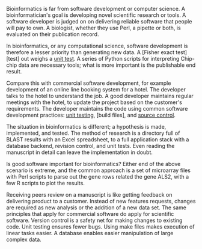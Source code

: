 Bioinformatics is far from software development or computer science. A bioinformatician's goal is developing novel scientific research or tools. A software developer is judged on on delivering reliable software that people will pay to own. A biologist, whether they use Perl, a pipette or both, is evaluated on their publication record.

In bioinformatics, or any computational science, software development is therefore a lesser priority than generating new data. A [Fisher exact test][test] out weighs a [unit test][unit]. A series of Python scripts for interpreting Chip-chip data are necessary tools; what is more important is the publishable end result.

Compare this with commercial software development, for example development of an online line booking system for a hotel. The developer talks to the hotel to understand the job. A good developer maintains regular meetings with the hotel, to update the project based on the customer's requirements. The developer maintains the code using common software development practices: [unit testing][unit], [build files], and [source control][source].

The situation in bioinformatics is different; a hypothesis is made, implemented, and tested. The method of research is a directory full of BLAST results with an Excel spreadsheet, to a full application stack with a database backend, revision control, and unit tests. Even reading the manuscript in detail can leave the implementation in doubt.

Is good software important for bioinformatics? Either end of the above scenario is extreme, and the common approach is a set of microarray files with Perl scripts to parse out the gene rows related the gene ALS2, with a few R scripts to plot the results.

Receiving peers review on a manuscript is like getting feedback on delivering product to a customer. Instead of new features requests, changes are required as new analysis or the addition of a new data set. The same principles that apply for commercial software do apply for scientific software. Version control is a safety net for making changes to existing code. Unit testing ensures fewer bugs. Using make files makes execution of linear tasks easier. A database enables easier manipulation of large complex data.

[fisher]: http://en.wikipedia.org/wiki/Fisher%27s_exact_test
[unit]: http://en.wikipedia.org/wiki/Unit_testing
[build]: http://en.wikipedia.org/wiki/Build_Automation
[source]: http://en.wikipedia.org/wiki/Revision_control
